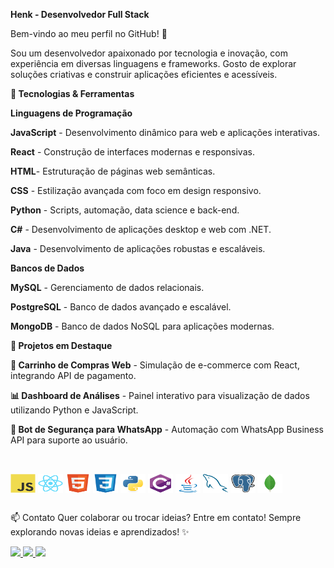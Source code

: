 **Henk - Desenvolvedor Full Stack**

Bem-vindo ao meu perfil no GitHub! 🚀

Sou um desenvolvedor apaixonado por tecnologia e inovação, com experiência em diversas linguagens e frameworks. Gosto de explorar soluções criativas e construir aplicações eficientes e acessíveis.

**🔧 Tecnologias & Ferramentas**

**Linguagens de Programação**

**JavaScript** - Desenvolvimento dinâmico para web e aplicações interativas.

**React** - Construção de interfaces modernas e responsivas.

**HTML**- Estruturação de páginas web semânticas.

**CSS** - Estilização avançada com foco em design responsivo.

**Python** - Scripts, automação, data science e back-end.

**C#** - Desenvolvimento de aplicações desktop e web com .NET.

**Java** - Desenvolvimento de aplicações robustas e escaláveis.

**Bancos de Dados**

**MySQL** - Gerenciamento de dados relacionais.

**PostgreSQL** - Banco de dados avançado e escalável.

**MongoDB** - Banco de dados NoSQL para aplicações modernas.

**📌 Projetos em Destaque**

**🛒 Carrinho de Compras Web** - Simulação de e-commerce com React, integrando API de pagamento.

**📊 Dashboard de Análises** - Painel interativo para visualização de dados utilizando Python e JavaScript.

**🔐 Bot de Segurança para WhatsApp** - Automação com WhatsApp Business API para suporte ao usuário.


##

<div style="display: inline_block"> <br>
<img align="center" alt="Henk-Js" height="30" width="40" src="https://raw.githubusercontent.com/devicons/devicon/master/icons/javascript/javascript-original.svg">
<img align="center" alt="Henk-Reagir" height="30" width="40" src="https://raw.githubusercontent.com/devicons/devicon/master/icons/react/react-original.svg">
<img align="center" alt="Henk-HTML" height="30" width="40" src="https://raw.githubusercontent.com/devicons/devicon/master/icons/html5/html5-original.svg">
<img align="center" alt="Henk-CSS" height="30" width="40" src="https://raw.githubusercontent.com/devicons/devicon/master/icons/css3/css3-original.svg">
<img align="center" alt="Henk-Python" height="30" width="40" src="https://raw.githubusercontent.com/devicons/devicon/master/icons/python/python-original.svg">
<img align="center" alt="Henk-Csharp" height="30" width="40" src="https://raw.githubusercontent.com/devicons/devicon/master/icons/csharp/csharp-original.svg">
<img align="center" alt="Henk-Java" height="30" width="40" src="https://raw.githubusercontent.com/devicons/devicon/master/icons/java/java-original.svg">
<img align="center" alt="Henk-MySQL" height="30" width="40" src="https://raw.githubusercontent.com/devicons/devicon/master/icons/mysql/mysql-original.svg">
<img align="center" alt="Henk-PostgreSQL" height="30" width="40" src="https://raw.githubusercontent.com/devicons/devicon/master/icons/postgresql/postgresql-original.svg">
<img align="center" alt="Henk-MongoDB" height="30" width="40" src="https://raw.githubusercontent.com/devicons/devicon/master/icons/mongodb/mongodb-original.svg">
 </div>

  ##
  
📫 Contato
Quer colaborar ou trocar ideias? Entre em contato!
Sempre explorando novas ideias e aprendizados! ✨

<div> 
  <a href="https://www.instagram.com/henk_ribeiro/" target="_blank"> <img src="https://img.shields.io/badge/Instagram-E4405F?style=for-the-badge&logo=instagram&logoColor=white" target="_blank"> 
  </a>
  <a href="mailto:henkribeiro@outlook.com"> <img src="https://img.shields.io/badge/Microsoft_Outlook-0078D4?style=for-the-badge&logo=microsoft-outlook&logoColor=white" target="_blank">
  </a>
  <a href="https://www.linkedin.com/in/henrique-fonseca-ribeiro/" target="_blank"> <img src="https://img.shields.io/badge/LinkedIn-0077B5?style=for-the-badge&logo=linkedin&logoColor=white" target="_blank"> 
  </a>
</div>
